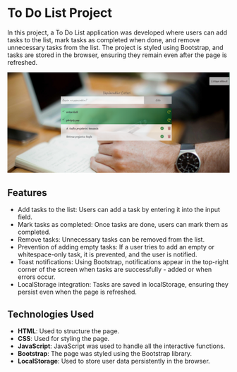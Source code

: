 # To Do List Project

In this project, a To Do List application was developed where users can add tasks to the list, mark tasks as completed when done, and remove unnecessary tasks from the list. The project is styled using Bootstrap, and tasks are stored in the browser, ensuring they remain even after the page is refreshed.

![github](images/week6-1.png)

## Features

- Add tasks to the list: Users can add a task by entering it into the input field.
- Mark tasks as completed: Once tasks are done, users can mark them as completed.
- Remove tasks: Unnecessary tasks can be removed from the list.
- Prevention of adding empty tasks: If a user tries to add an empty or whitespace-only task, it is prevented, and the user is notified.
- Toast notifications: Using Bootstrap, notifications appear in the top-right corner of the screen when tasks are successfully - added or when errors occur.
- LocalStorage integration: Tasks are saved in localStorage, ensuring they persist even when the page is refreshed.

## Technologies Used
- **HTML**: Used to structure the page.
- **CSS**: Used for styling the page.
- **JavaScript**: JavaScript was used to handle all the interactive functions.
- **Bootstrap**: The page was styled using the Bootstrap library.
- **LocalStorage**: Used to store user data persistently in the browser.






